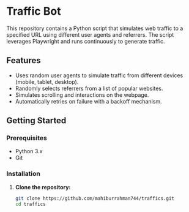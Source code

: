 # Traffic Bot

This repository contains a Python script that simulates web traffic to a specified URL using different user agents and referrers. The script leverages Playwright and runs continuously to generate traffic.

## Features

- Uses random user agents to simulate traffic from different devices (mobile, tablet, desktop).
- Randomly selects referrers from a list of popular websites.
- Simulates scrolling and interactions on the webpage.
- Automatically retries on failure with a backoff mechanism.

## Getting Started

### Prerequisites

- Python 3.x
- Git

### Installation

1. **Clone the repository:**

   ```sh
   git clone https://github.com/mahiburrahman744/traffics.git
   cd traffics
